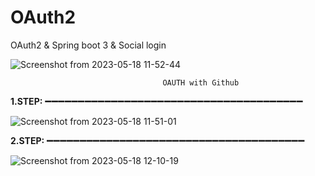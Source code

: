 # OAuth2
OAuth2 &amp; Spring boot 3 &amp; Social login



![Screenshot from 2023-05-18 11-52-44](https://github.com/jareer111/OAuth2/assets/113532802/9aafee8a-e7b0-470f-a7c7-042b5d9893b7)




                                      OAUTH with Github


**1.STEP: ➖➖➖➖➖➖➖➖➖➖➖➖➖➖➖➖➖➖➖➖➖➖➖➖➖➖➖➖➖➖➖➖➖➖➖➖➖➖➖**





 ![Screenshot from 2023-05-18 11-51-01](https://github.com/jareer111/OAuth2/assets/113532802/06cdbc37-cdde-4c62-97d8-e9e7bb9ae33f) 


**2.STEP: ➖➖➖➖➖➖➖➖➖➖➖➖➖➖➖➖➖➖➖➖➖➖➖➖➖➖➖➖➖➖➖➖➖➖➖➖➖➖➖**



 ![Screenshot from 2023-05-18 12-10-19](https://github.com/jareer111/OAuth2/assets/113532802/80ed3131-99b6-4823-8763-3190796bd334)

